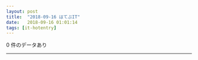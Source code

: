 ```yaml
---
layout: post
title:  "2018-09-16 はてぶIT"
date:   2018-09-16 01:01:14
tags: [it-hotentry]
---
```

0 件のデータあり

<hr>
